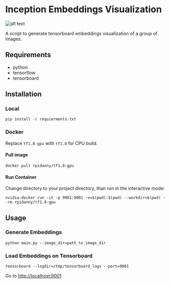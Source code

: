 # Inception Embeddings Visualization

![alt text](https://github.com/rpidanny/assets/raw/master/inception-embeddings-visualization/screen.gif)

A script to generate tensorboard embeddings visualization of a group of images.

## Requirements

* python
* tensorflow
* tensorboard

## Installation

### Local

`pip install -r requierments.txt`

### Docker

Replace `tf1.8-gpu` with `tf1.8` for CPU build.

#### Pull image

`docker pull rpidanny/tf1.8-gpu`

#### Run Container

Change directory to your project directory, than run in the interactive mode:

`nvidia-docker run -it -p 9001:9001 -v=$(pwd):$(pwd) --workdir=$(pwd) --rm rpidanny/tf1.8-gpu`

## Usage

### Generate Embeddings

`python main.py --image_dir=path_to_image_dir`

### Load Embeddings on Tensorboard

`tensorboard --logdir=/tmp/tensorboard_logs --port=9001`

Go to [http://localhost:9001](http://localhost:9001)
